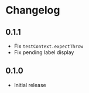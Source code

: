 # Changelog

## 0.1.1

- Fix `testContext.expectThrow`
- Fix pending label display

## 0.1.0

- Initial release

